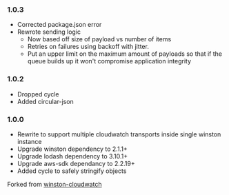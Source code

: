 ### 1.0.3

* Corrected package.json error
* Rewrote sending logic
    *  Now based off size of payload vs number of items
    *  Retries on failures using backoff with jitter.
    *  Put an upper limit on the maximum amount of payloads so that if the queue builds up it won't compromise application integrity
       
### 1.0.2

* Dropped cycle
* Added circular-json 

### 1.0.0

* Rewrite to support multiple cloudwatch transports inside single winston instance
* Upgrade winston dependency to 2.1.1+
* Upgrade lodash dependency to 3.10.1+
* Upgrade aws-sdk dependancy to 2.2.19+
* Added cycle to safely stringify objects


[winston-cloudwatch]:
<https://github.com/lazywithclass/winston-cloudwatch>
Forked from 
[winston-cloudwatch]